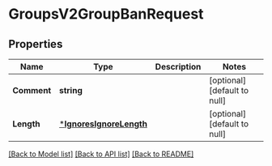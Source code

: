 # GroupsV2GroupBanRequest

## Properties
Name | Type | Description | Notes
------------ | ------------- | ------------- | -------------
**Comment** | **string** |  | [optional] [default to null]
**Length** | [***IgnoresIgnoreLength**](Ignores.IgnoreLength.md) |  | [optional] [default to null]

[[Back to Model list]](../README.md#documentation-for-models) [[Back to API list]](../README.md#documentation-for-api-endpoints) [[Back to README]](../README.md)


